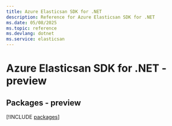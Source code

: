 ```yaml
---
title: Azure Elasticsan SDK for .NET
description: Reference for Azure Elasticsan SDK for .NET
ms.date: 05/08/2025
ms.topic: reference
ms.devlang: dotnet
ms.service: elasticsan
---
```

# Azure Elasticsan SDK for .NET - preview
## Packages - preview
[!INCLUDE [packages](elasticsan-index.md)]